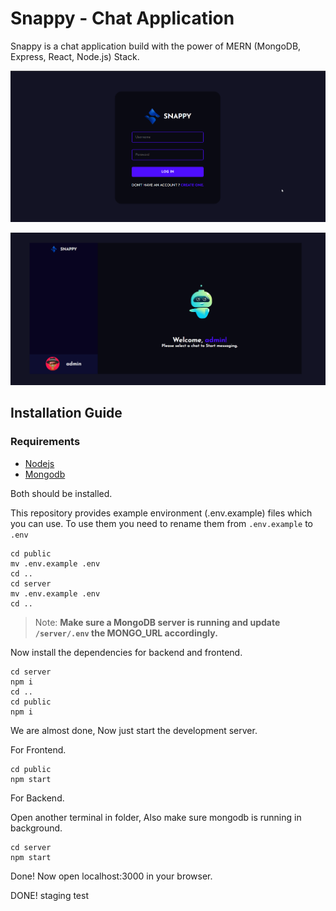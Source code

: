 # Snappy - Chat Application 
Snappy is a chat application build with the power of MERN (MongoDB, Express, React, Node.js) Stack. 

![login page](./images/snappy_login.png)

![home page](./images/snappy.png)

## Installation Guide

### Requirements
- [Nodejs](https://nodejs.org/en/download)
- [Mongodb](https://www.mongodb.com/docs/manual/administration/install-community/)

Both should be installed. 

This repository provides example environment (.env.example) files which you can use. To use them you need to rename them from ``.env.example`` to ``.env``
```shell
cd public
mv .env.example .env
cd ..
cd server
mv .env.example .env
cd ..
```

>Note: **Make sure a MongoDB server is running and update ``/server/.env`` the MONGO_URL accordingly.**

Now install the dependencies for backend and frontend.
```shell
cd server
npm i
cd ..
cd public
npm i
```
We are almost done, Now just start the development server.

For Frontend.
```shell
cd public
npm start
```
For Backend.

Open another terminal in folder, Also make sure mongodb is running in background.
```shell
cd server
npm start
```

Done! Now open localhost:3000 in your browser.

DONE!
staging test